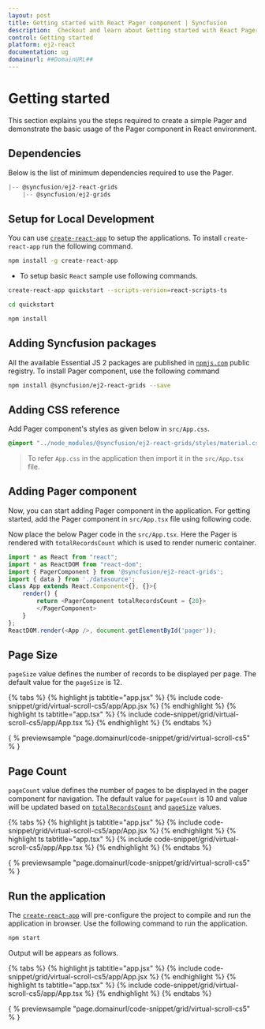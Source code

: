 ```yaml
---
layout: post
title: Getting started with React Pager component | Syncfusion
description:  Checkout and learn about Getting started with React Pager component of Syncfusion Essential JS 2 and more details.
control: Getting started 
platform: ej2-react
documentation: ug
domainurl: ##DomainURL##
---
```


# Getting started

This section explains you the steps required to create a simple Pager and demonstrate the basic usage of the Pager component in React environment.

## Dependencies

Below is the list of minimum dependencies required to use the Pager.

```javascript
|-- @syncfusion/ej2-react-grids
    |-- @syncfusion/ej2-grids
```

## Setup for Local Development

You can use [`create-react-app`](https://github.com/facebookincubator/create-react-app) to setup the applications.
To install `create-react-app` run the following command.

```sh
npm install -g create-react-app
```

* To setup basic `React` sample use following commands.

```sh
create-react-app quickstart --scripts-version=react-scripts-ts

cd quickstart

npm install

```

## Adding Syncfusion packages

All the available Essential JS 2 packages are published in [`npmjs.com`](https://www.npmjs.com/~syncfusionorg) public registry.
To install Pager component, use the following command

```sh
npm install @syncfusion/ej2-react-grids --save
```

## Adding CSS reference

 Add Pager component's styles as given below in `src/App.css`.

```css
@import "../node_modules/@syncfusion/ej2-react-grids/styles/material.css";
```

> To refer `App.css` in the application then import it in the `src/App.tsx` file.

## Adding Pager component

Now, you can start adding Pager component in the application. For getting started, add the Pager component in `src/App.tsx` file
using following code.

Now place the below Pager code in the `src/App.tsx`.
Here the Pager is rendered with `totalRecordsCount` which is used to render numeric container.

```typescript
import * as React from "react";
import * as ReactDOM from "react-dom";
import { PagerComponent } from '@syncfusion/ej2-react-grids';
import { data } from './datasource';
class App extends React.Component<{}, {}>{
    render() {
        return <PagerComponent totalRecordsCount = {20}>
        </PagerComponent>
    }
};
ReactDOM.render(<App />, document.getElementById('pager'));
```

## Page Size

`pageSize` value defines the number of records to be displayed per page. The default value for the `pageSize` is 12.

{% tabs %}
{% highlight js tabtitle="app.jsx" %}
{% include code-snippet/grid/virtual-scroll-cs5/app/App.jsx %}
{% endhighlight %}
{% highlight ts tabtitle="app.tsx" %}
{% include code-snippet/grid/virtual-scroll-cs5/app/App.tsx %}
{% endhighlight %}
{% endtabs %}

{ % previewsample "page.domainurl/code-snippet/grid/virtual-scroll-cs5" % }

## Page Count

`pageCount` value defines the number of pages to be displayed in the pager component for navigation.
The default value for `pageCount` is 10 and value will be updated based on [`totalRecordsCount`](https://ej2.syncfusion.com/angular/documentation/api/pager/pagerModel/#totalrecordscount)
and [`pageSize`](https://ej2.syncfusion.com/angular/documentation/api/pager/pagerModel/#pagesize) values.

{% tabs %}
{% highlight js tabtitle="app.jsx" %}
{% include code-snippet/grid/virtual-scroll-cs5/app/App.jsx %}
{% endhighlight %}
{% highlight ts tabtitle="app.tsx" %}
{% include code-snippet/grid/virtual-scroll-cs5/app/App.tsx %}
{% endhighlight %}
{% endtabs %}

{ % previewsample "page.domainurl/code-snippet/grid/virtual-scroll-cs5" % }

## Run the application

The [`create-react-app`](https://github.com/facebookincubator/create-react-app) will pre-configure the project to compile and
run the application in browser. Use the following command to run the application.

```sh
npm start
```

Output will be appears as follows.

{% tabs %}
{% highlight js tabtitle="app.jsx" %}
{% include code-snippet/grid/virtual-scroll-cs5/app/App.jsx %}
{% endhighlight %}
{% highlight ts tabtitle="app.tsx" %}
{% include code-snippet/grid/virtual-scroll-cs5/app/App.tsx %}
{% endhighlight %}
{% endtabs %}

{ % previewsample "page.domainurl/code-snippet/grid/virtual-scroll-cs5" % }